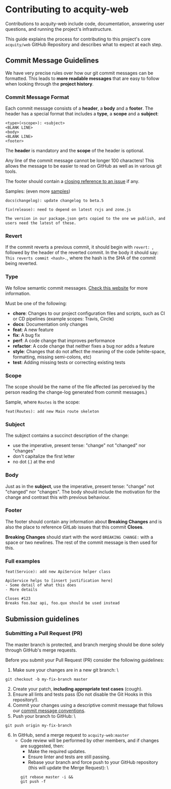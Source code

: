 # Contributing to acquity-web

Contributions to acquity-web include code, documentation, answering user questions, 
and running the project's infrastructure.

This guide explains the process for contributing to this project's core
`acquity/web` GitHub Repository and describes what to expect at each step.

## <a name="commit"></a>Commit Message Guidelines

We have very precise rules over how our git commit messages can be formatted.  This leads to **more
readable messages** that are easy to follow when looking through the **project history**.

### Commit Message Format
Each commit message consists of a **header**, a **body** and a **footer**.  The header has a special
format that includes a **type**, a **scope** and a **subject**:

```
<type>(<scope>): <subject>
<BLANK LINE>
<body>
<BLANK LINE>
<footer>
```

The **header** is mandatory and the **scope** of the header is optional.

Any line of the commit message cannot be longer 100 characters! This allows the message to be easier
to read on GitHub as well as in various git tools.

The footer should contain a [closing reference to an issue](https://help.github.com/articles/closing-issues-via-commit-messages/) if any.

Samples: (even more [samples](https://github.com/angular/angular/commits/master))

```
docs(changelog): update changelog to beta.5
```
```
fix(release): need to depend on latest rxjs and zone.js

The version in our package.json gets copied to the one we publish, and users need the latest of these.
```

### Revert
If the commit reverts a previous commit, it should begin with `revert: `, followed by the header of the reverted commit. In the body it should say: `This reverts commit <hash>.`, where the hash is the SHA of the commit being reverted.

### Type
We follow semantic commit messages. [Check this website](https://seesparkbox.com/foundry/semantic_commit_messages) for more information.

Must be one of the following:

* **chore**: Changes to our project configuration files and scripts, such as CI or CD pipelines (example scopes: Travis, Circle)
* **docs**: Documentation only changes
* **feat**: A new feature
* **fix**: A bug fix
* **perf**: A code change that improves performance
* **refactor**: A code change that neither fixes a bug nor adds a feature
* **style**: Changes that do not affect the meaning of the code (white-space, formatting, missing semi-colons, etc)
* **test**: Adding missing tests or correcting existing tests

### Scope
The scope should be the name of the file affected (as perceived by the person reading the change-log generated from commit messages.)

Sample, where `Routes` is the scope:

```
feat(Routes): add new Main route skeleton
```

### Subject
The subject contains a succinct description of the change:

* use the imperative, present tense: "change" not "changed" nor "changes"
* don't capitalize the first letter
* no dot (.) at the end

### Body
Just as in the **subject**, use the imperative, present tense: "change" not "changed" nor "changes". The body should include the motivation for the change and contrast this with previous behaviour.

### Footer
The footer should contain any information about **Breaking Changes** and is also the place to reference GitLab issues that this commit **Closes**.	

**Breaking Changes** should start with the word `BREAKING CHANGE:` with a space or two newlines. The rest of the commit message is then used for this.


### Full examples
```
feat(Service): add new ApiService helper class

ApiService helps to [insert justification here]
- Some detail of what this does
- More details

Closes #123
Breaks foo.baz api, foo.qux should be used instead
```

## Submission guidelines
### Submitting a Pull Request (PR)
The master branch is protected, and branch merging should be done solely through GitHub's merge requests.

Before you submit your Pull Request (PR) consider the following guidelines:

1. Make sure your changes are in a new git branch: \
```
git checkout -b my-fix-branch master
```
2. Create your patch, **including appropriate test cases** (cough).
3. Ensure all lints and tests pass (Do not disable the Git Hooks in this repository!).
4. Commit your changes using a descriptive commit message that follows our [commit message conventions](#commit). 
5. Push your branch to GitHub: \
```
git push origin my-fix-branch
```
6. In GitHub, send a merge request to `acquity-web:master`
    * Code review will be performed by other members, and if changes are suggested, then:
        * Make the required updates.
        * Ensure linter and tests are still passing.
        * Rebase your branch and force push to your GitHub repository (this will update the Merge Request): \
        ```
        git rebase master -i &&
        git push -f
        ```
